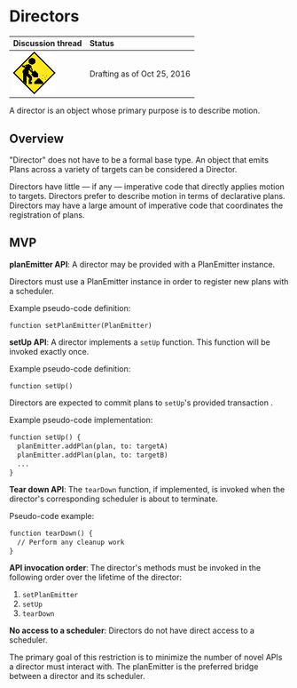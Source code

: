 # Directors

| Discussion thread | Status |
|:------------------|:-------|
| ![](../_assets/under-construction-flashing-barracade-animation.gif) | Drafting as of Oct 25, 2016 |

A director is an object whose primary purpose is to describe motion.

## Overview

"Director" does not have to be a formal base type. An object that emits Plans across a variety of targets can be considered a Director.

Directors have little — if any — imperative code that directly applies motion to targets. Directors prefer to describe motion in terms of declarative plans. Directors may have a large amount of imperative code that coordinates the registration of plans.

## MVP

**planEmitter API**: A director may be provided with a PlanEmitter instance.

Directors must use a PlanEmitter instance in order to register new plans with a scheduler.

Example pseudo-code definition:

```
function setPlanEmitter(PlanEmitter)
```

**setUp API**: A director implements a `setUp` function. This function will be invoked exactly once.

Example pseudo-code definition:

```
function setUp()
```

Directors are expected to commit plans to `setUp`'s provided transaction .

Example pseudo-code implementation:

```
function setUp() {
  planEmitter.addPlan(plan, to: targetA)
  planEmitter.addPlan(plan, to: targetB)
  ...
}
```

**Tear down API**: The `tearDown` function, if implemented, is invoked when the director's corresponding scheduler is about to terminate.

Pseudo-code example:

```
function tearDown() {
  // Perform any cleanup work
}
```

**API invocation order**: The director's methods must be invoked in the following order over the lifetime of the director:

1. `setPlanEmitter`
2. `setUp`
3. `tearDown`

**No access to a scheduler**: Directors do not have direct access to a scheduler.

The primary goal of this restriction is to minimize the number of novel APIs a director must interact with. The planEmitter is the preferred bridge between a director and its scheduler.

